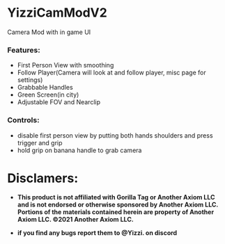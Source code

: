 # YizziCamModV2

Camera Mod with in game UI

### Features:
* First Person View with smoothing
* Follow Player(Camera will look at and follow player, misc page for settings)
* Grabbable Handles 
* Green Screen(in city)
* Adjustable FOV and Nearclip

### Controls:
* disable first person view by putting both hands shoulders and press trigger and grip
* hold grip on banana handle to grab camera

# Disclamers:
* **This product is not affiliated with Gorilla Tag or Another Axiom LLC and is not endorsed or otherwise sponsored by Another Axiom LLC. Portions of the materials contained herein are property of Another Axiom LLC. ©2021 Another Axiom LLC.**

* **if you find any bugs report them to @Yizzi. on discord**
